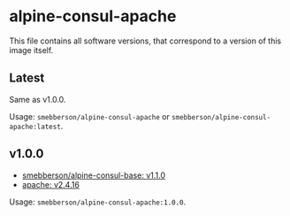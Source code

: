 # alpine-consul-apache

This file contains all software versions, that correspond to a version of this image itself.

## Latest

Same as v1.0.0.

Usage: `smebberson/alpine-consul-apache` or `smebberson/alpine-consul-apache:latest`.

## v1.0.0

- [smebberson/alpine-consul-base: v1.1.0][smebbersonalpineconsulbase110]
- [apache: v2.4.16][apache]

Usage: `smebberson/alpine-consul-apache:1.0.0`.

[apache]: httsp://httpd.apache.org/
[smebbersonalpineconsulbase110]: https://github.com/smebberson/docker-alpine/tree/0cb63b4702b5e3c684e9c2e6c90dca454e29bb79/alpine-consul-base
